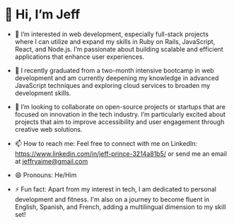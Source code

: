 # 👋 Hi, I’m Jeff

- 👀 I’m interested in web development, especially full-stack projects where I can utilize and expand my skills in Ruby on Rails, JavaScript, React, and Node.js. I’m passionate about building scalable and efficient applications that enhance user experiences.

- 🌱 I recently graduated from a two-month intensive bootcamp in web development and am currently deepening my knowledge in advanced JavaScript techniques and exploring cloud services to broaden my development skills.

- 💞️ I’m looking to collaborate on open-source projects or startups that are focused on innovation in the tech industry. I’m particularly excited about projects that aim to improve accessibility and user engagement through creative web solutions.

- 📫 How to reach me: Feel free to connect with me on LinkedIn: https://www.linkedin.com/in/jeff-prince-3214a81b5/ or send me an email at jeffryaime@gmail.com

- 😄 Pronouns: He/Him

- ⚡ Fun fact: Apart from my interest in tech, I am dedicated to personal development and fitness. I'm also on a journey to become fluent in English, Spanish, and French, adding a multilingual dimension to my skill set!
